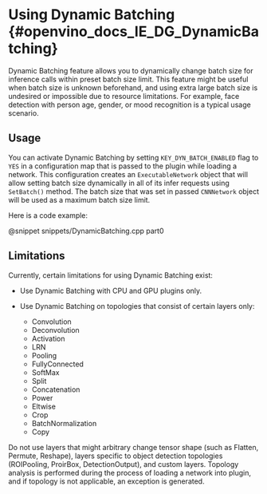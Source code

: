 Using Dynamic Batching {#openvino_docs_IE_DG_DynamicBatching}
======================

Dynamic Batching feature allows you to dynamically change batch size for inference calls
within preset batch size limit.
This feature might be useful when batch size is unknown beforehand, and using extra large batch size is
undesired or impossible due to resource limitations.
For example, face detection with person age, gender, or mood recognition is a typical usage scenario.


## Usage

You can activate Dynamic Batching by setting <code>KEY_DYN_BATCH_ENABLED</code> flag to <code>YES</code> in a configuration map that is
passed to the plugin while loading a network.
This configuration creates an <code>ExecutableNetwork</code> object that will allow setting batch size
dynamically in all of its infer requests using <code>SetBatch()</code> method.
The batch size that was set in passed <code>CNNNetwork</code> object will be used as a maximum batch size limit.

Here is a code example:

@snippet snippets/DynamicBatching.cpp part0


## Limitations

Currently, certain limitations for using Dynamic Batching exist:

* Use Dynamic Batching with CPU and GPU plugins only.

* Use Dynamic Batching on topologies that consist of certain layers only:

	* Convolution
	* Deconvolution
	* Activation
	* LRN
	* Pooling
	* FullyConnected
	* SoftMax
	* Split
	* Concatenation
	* Power
	* Eltwise
	* Crop
	* BatchNormalization
	* Copy
	
Do not use layers that might arbitrary change tensor shape (such as Flatten, Permute, Reshape),
layers specific to object detection topologies (ROIPooling, ProirBox, DetectionOutput), and
custom layers.
Topology analysis is performed during the process of loading a network into plugin, and if topology is
not applicable, an exception is generated.

